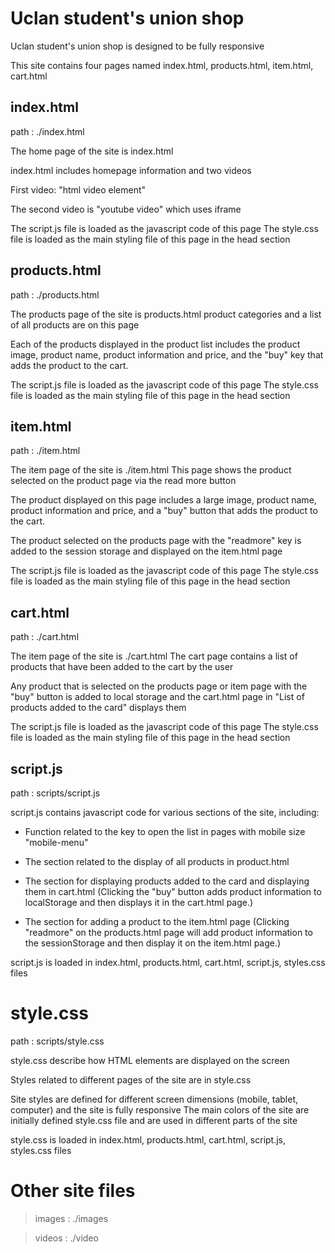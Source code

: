 ﻿# Uclan student's union shop

Uclan student's union shop is designed to be fully responsive

This site contains four pages named index.html, products.html, item.html, cart.html

## index.html
path : ./index.html

The home page of the site is index.html

index.html includes homepage information and two videos

First video: "html video element"

The second video is "youtube video" which uses iframe

The script.js file is loaded as the javascript code of this page
 The style.css file is loaded as the main styling file of this page in the head section

## products.html
path : ./products.html

The products page of the site is products.html
product categories and a list of all products are on this page

Each of the products displayed in the product list includes the product image, product name, product information and price, and the "buy" key that adds the product to the cart.


The script.js file is loaded as the javascript code of this page
The style.css file is loaded as the main styling file of this page in the head section

## item.html
path : ./item.html

The item page of the site is ./item.html
This page shows the product selected on the product page via the read more button

The product displayed on this page includes a large image, product name, product information and price, and a "buy" button that adds the product to the cart.

The product selected on the products page with the "readmore" key is added to the session storage and displayed on the item.html page

The script.js file is loaded as the javascript code of this page
The style.css file is loaded as the main styling file of this page in the head section

## cart.html

path : ./cart.html

The item page of the site is ./cart.html
The cart page contains a list of products that have been added to the cart by the user

Any product that is selected on the products page or item page with the "buy" button is added to local storage and the cart.html page in
"List of products added to the card" displays them


The script.js file is loaded as the javascript code of this page
The style.css file is loaded as the main styling file of this page in the head section

## script.js
path : scripts/script.js

script.js contains javascript code for various sections of the site, including:

* Function related to the key to open the list in pages with mobile size "mobile-menu"

* The section related to the display of all products in product.html

* The section for displaying products added to the card and displaying them in cart.html
(Clicking the "buy" button adds product information to localStorage and then displays it in the cart.html page.)

* The section for adding a product to the item.html page
(Clicking "readmore" on the products.html page will add product information to the sessionStorage and then display it on the item.html page.)


script.js is loaded in index.html, products.html, cart.html, script.js, styles.css files


# style.css
path : scripts/style.css

style.css describe how HTML elements are displayed on the screen

Styles related to different pages of the site are in style.css

Site styles are defined for different screen dimensions (mobile, tablet, computer) and the site is fully responsive
The main colors of the site are initially defined style.css file and are used in different parts of the site

style.css is loaded in index.html, products.html, cart.html, script.js, styles.css files

# Other site files
> images : ./images

> videos : ./video

